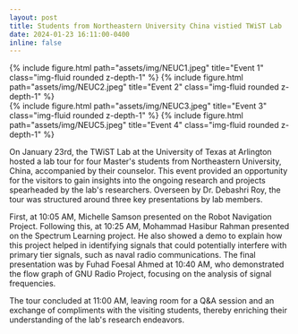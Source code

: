 ```yaml
---
layout: post
title: Students from Northeastern University China vistied TWiST Lab
date: 2024-01-23 16:11:00-0400
inline: false
---
```


<div class="row justify-content-sm-center">
<div class="col-sm-8 mt-3 mt-md-0">
    {% include figure.html path="assets/img/NEUC1.jpeg" title="Event 1" class="img-fluid rounded z-depth-1" %}
{% include figure.html path="assets/img/NEUC2.jpeg" title="Event 2" class="img-fluid rounded z-depth-1" %}
</div>
    <div class="col-sm-8 mt-3 mt-md-0">
  {% include figure.html path="assets/img/NEUC3.jpeg" title="Event 3" class="img-fluid rounded z-depth-1" %}
 {% include figure.html path="assets/img/NEUC5.jpeg" title="Event 4" class="img-fluid rounded z-depth-1" %}
    </div>
</div>

On January 23rd, the TWiST Lab at the University of Texas at Arlington hosted a lab tour for four Master's students from Northeastern University, China, accompanied by their counselor. This event provided an opportunity for the visitors to gain insights into the ongoing research and projects spearheaded by the lab's researchers. Overseen by Dr. Debashri Roy, the tour was structured around three key presentations by lab members.

First, at 10:05 AM, Michelle Samson presented on the Robot Navigation Project. Following this, at 10:25 AM, Mohammad Hasibur Rahman presented on the Spectrum Learning  project. He also showed a demo to explain how this project helped in identifying signals that could potentially interfere with primary tier signals, such as naval radio communications. The final presentation was by Fuhad Foesal Ahmed at 10:40 AM, who demonstrated the flow graph of GNU Radio Project, focusing on the analysis of signal frequencies.

The tour concluded at 11:00 AM, leaving room for a Q&A session and an exchange of compliments with the visiting students, thereby enriching their understanding of the lab's research endeavors.
